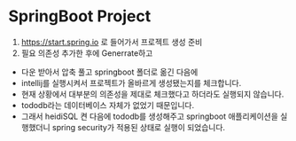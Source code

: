 # SpringBoot Project
1. https://start.spring.io 로 들어가서 프로젝트 생성 준비
2. 필요 의존성 추가한 후에 Generrate하고
  - 다운 받아서 압축 풀고 springboot 폴더로 옮긴 다음에
  - intellij를 실행시켜서 프로젝트가 올바르게 생성됐는지를 체크합니다.
  - 현재 상황에서 대부분의 의존성을 제대로 체크했다고 하더라도 실행되지 않습니다.
  - tododb라는 데이터베이스 자체가 없었기 때문입니다.
  - 그래서 heidiSQL 켠 다음에 tododb를 생성해주고 springboot 애플리케이션을 실행했더니 spring security가 적용된 상태로 실행이 되었습니다.